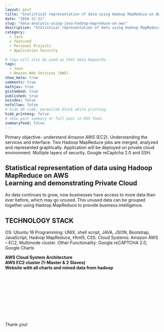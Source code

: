```yaml
---
layout: post
title: "Statistical representation of data using Hadoop MapReduce on AWS"
date: "2016-11-21"
slug: "data-analysis-using-java-hadoop-mapreduce-on-aws"
description: "Statistical representation of data using Hadoop MapReduce on AWS"
category:
  - Java
  - featured
  - Personal Projects
  - Application Security
  
# tags will also be used as html meta keywords.
tags:
  - Java
  - Amazon Web Services (AWS)
show_meta: true
comments: true
mathjax: true
gistembed: true
published: true
noindex: false
nofollow: false
# hide QR code, permalink block while printing.
hide_printmsg: false
# show post summary or full post in RSS feed.
summaryfeed: false
---
```

Primary objective- understand Amazon AWS (EC2). Understanding the services and interface. Two Hadoop MapReduce jobs are merged, analyzed and represented graphically. Application will be deployed on private cloud environment. Multiple layers of security. Google reCaptcha 2.0 and SSH.

<!--more-->


<h2>Statistical representation of data using Hadoop MapReduce on AWS<br />
Learning and demonstrating Private Cloud
<br /></h2>

  As data continues to grow, now businesses have access to more data than ever before, which may go unused. This unused data can be grouped together using Hadoop MapReduce to provide business intelligence.

## TECHNOLOGY STACK

OS: Ubuntu 16
Programming: UNIX, shell script, JAVA, JSON, Bootstrap, JavaScript, Hadoop MapReduce, Html5, CSS.
Cloud Systems: Amazon AWS – EC2, Multimode cluster.
Other Functionality: Google reCAPTCHA 2.0, Google Charts

<strong>AWS Cloud System Architecture </strong>
<br /> <img src="https://akshaythorve.com/images/works/AWS Cloud System Architecture.jpg" alt="" class="img-responsive" />
<br />
<strong>AWS EC2 cluster (1-Master & 2 Slaves) </strong>
<br /> <img src="https://akshaythorve.com/images/works/EC2 cluster.png" alt="" class="img-responsive" />
<br />
<strong>Website with all charts and mined data from hadoop</strong>
<br /> <img src="https://akshaythorve.com/images/works/Website.png" alt="" class="img-responsive" />
<br />


<br /> <img src="https://akshaythorve.com/images/projects/hadoop-mapreduce/3dpiechart.png" alt="" class="img-responsive" />
<br />


<br /> <img src="https://akshaythorve.com/images/projects/hadoop-mapreduce/bargraph.png" alt="" class="img-responsive" />
<br />


<br /> <img src="https://akshaythorve.com/images/projects/hadoop-mapreduce/hdfstable.png" alt="" class="img-responsive" />
<br />


<br /> <img src="https://akshaythorve.com/images/projects/hadoop-mapreduce/recaptcha2.0.png" alt="" class="img-responsive" />
<br />


<br /> <img src="https://akshaythorve.com/images/projects/hadoop-mapreduce/recaptchaAuth.png" alt="" class="img-responsive" />
<br />


Thank you!
